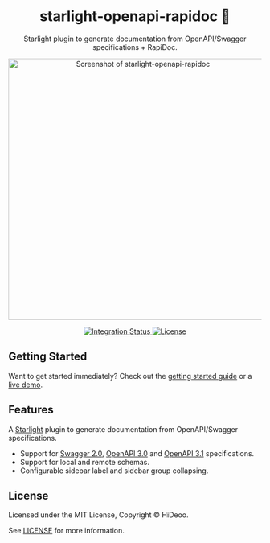 <div align="center">
  <h1>starlight-openapi-rapidoc 🧭</h1>
  <p>Starlight plugin to generate documentation from OpenAPI/Swagger specifications + RapiDoc.</p>
  <p>
    <a href="https://i.imgur.com/pbOqvMT.png" title="Screenshot of starlight-openapi-rapidoc">
      <img alt="Screenshot of starlight-openapi-rapidoc" src="https://raw.githubusercontent.com/jeffdrumgod/starlight-openapi-rapidoc/main/screenshot.png" width="520" />
    </a>
  </p>
</div>

<div align="center">
  <a href="https://github.com/jeffdrumgod/starlight-openapi-rapidoc/actions/workflows/integration.yml">
    <img alt="Integration Status" src="https://github.com/jeffdrumgod/starlight-openapi-rapidoc/actions/workflows/integration.yml/badge.svg" />
  </a>
  <a href="https://github.com/jeffdrumgod/starlight-openapi-rapidoc/blob/main/LICENSE">
    <img alt="License" src="https://badgen.net/github/license/jeffdrumgod/starlight-openapi-rapidoc" />
  </a>
  <br />
</div>

## Getting Started

Want to get started immediately? Check out the [getting started guide](https://starlight-openapi-rapidoc.vercel.app/getting-started/) or a [live demo](https://starlight-openapi-rapidoc.vercel.app/api/petstore/operations/addpet).

## Features

A [Starlight](https://starlight.astro.build) plugin to generate documentation from OpenAPI/Swagger specifications.

- Support for [Swagger 2.0](https://swagger.io/specification/v2/), [OpenAPI 3.0](https://swagger.io/specification/v3/) and [OpenAPI 3.1](https://swagger.io/specification/) specifications.
- Support for local and remote schemas.
- Configurable sidebar label and sidebar group collapsing.

## License

Licensed under the MIT License, Copyright © HiDeoo.

See [LICENSE](https://github.com/jeffdrumgod/starlight-openapi-rapidoc/blob/main/LICENSE) for more information.
